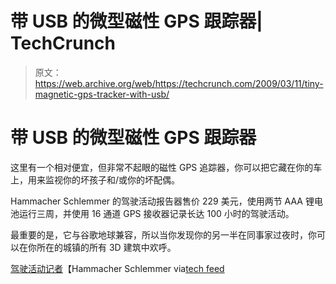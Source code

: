 # 带 USB 的微型磁性 GPS 跟踪器| TechCrunch

> 原文：<https://web.archive.org/web/https://techcrunch.com/2009/03/11/tiny-magnetic-gps-tracker-with-usb/>

# 带 USB 的微型磁性 GPS 跟踪器

这里有一个相对便宜，但非常不起眼的磁性 GPS 追踪器，你可以把它藏在你的车上，用来监视你的坏孩子和/或你的坏配偶。

Hammacher Schlemmer 的驾驶活动报告器售价 229 美元，使用两节 AAA 锂电池运行三周，并使用 16 通道 GPS 接收器记录长达 100 小时的驾驶活动。

最重要的是，它与谷歌地球兼容，所以当你发现你的另一半在同事家过夜时，你可以在你所在的城镇的所有 3D 建筑中欢呼。

[驾驶活动记者](https://web.archive.org/web/20230319032347/http://www.hammacher.com/publish/76467.asp "The Driving Activity Reporter. at Hammacher Schlemmer")【Hammacher Schlemmer via[tech feed](https://web.archive.org/web/20230319032347/http://www.techfodder.com/2009/03/hammacher-schlemmer-monitors-driving.html)